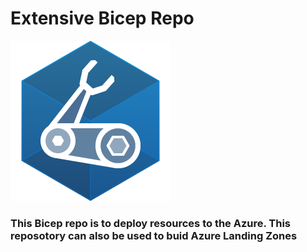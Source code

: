 # Extensive Bicep Repo 
![Bicep Logo](images/bicep.png)

### This Bicep repo is to deploy resources to the Azure. This reposotory can also be used to buid Azure Landing Zones

